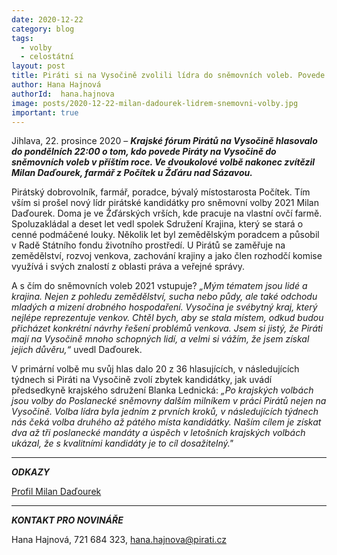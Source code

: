 ```yaml
---
date: 2020-12-22
category: blog
tags:
  - volby
  - celostátní
layout: post
title: Piráti si na Vysočině zvolili lídra do sněmovních voleb. Povede je Milan Daďourek z Počítek na Žďársku
author: Hana Hajnová
authorId:  hana.hajnova
image: posts/2020-12-22-milan-dadourek-lidrem-snemovni-volby.jpg
important: true
---
```


Jihlava, 22. prosince 2020 – ***Krajské fórum Pirátů na Vysočině hlasovalo do pondělních 22:00 o tom, kdo povede Piráty na Vysočině do sněmovních voleb v příštím roce. Ve dvoukolové volbě nakonec zvítězil Milan Daďourek, farmář z Počítek u Žďáru nad Sázavou.***

Pirátský dobrovolník, farmář, poradce, bývalý místostarosta Počítek. Tím vším si prošel nový lídr pirátské kandidátky pro sněmovní volby 2021 Milan Daďourek. Doma je ve Žďárských vrších, kde pracuje na vlastní ovčí farmě. Spoluzakládal a deset let vedl spolek Sdružení Krajina, který se stará o cenné podmáčené louky. Několik let byl zemědělským poradcem a působil v Radě Státního fondu životního prostředí. U Pirátů se zaměřuje na zemědělství, rozvoj venkova, zachování krajiny a jako člen rozhodčí komise využívá i svých znalostí z oblasti práva a veřejné správy. 

A s čím do sněmovních voleb 2021 vstupuje? *„Mým tématem jsou lidé a krajina. Nejen z pohledu zemědělství, sucha nebo půdy, ale také odchodu mladých a mizení drobného hospodaření. Vysočina je svébytný kraj, který nejlépe reprezentuje venkov. Chtěl bych, aby se stala místem, odkud budou přicházet konkrétní návrhy řešení problémů venkova. Jsem si jistý, že Piráti mají na Vysočině mnoho schopných lidí, a velmi si vážím, že jsem získal jejich důvěru,“* uvedl Daďourek.

V primární volbě mu svůj hlas dalo 20 z 36 hlasujících, v následujících týdnech si Piráti na Vysočině zvolí zbytek kandidátky, jak uvádí předsedkyně krajského sdružení Blanka Lednická: *„Po krajských volbách jsou volby do Poslanecké sněmovny dalším milníkem v práci Pirátů nejen na Vysočině. Volba lídra byla jedním z prvních kroků, v následujících týdnech nás čeká volba druhého až pátého místa kandidátky. Naším cílem je získat dva až tři poslanecké mandáty a úspěch v letošních krajských volbách ukázal, že s kvalitními kandidáty je to cíl dosažitelný."*

---

***ODKAZY***

[Profil Milan Daďourek](https://vysocina.pirati.cz/lide/milan-dadourek)

---

***KONTAKT PRO NOVINÁŘE*** 

Hana Hajnová, 721 684 323, <hana.hajnova@pirati.cz>
